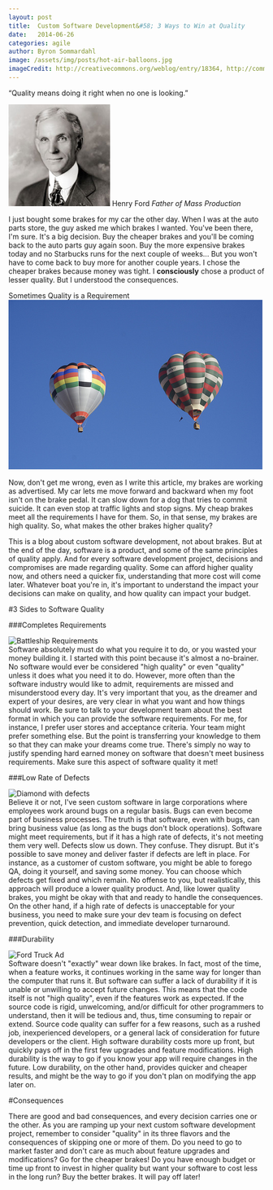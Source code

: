 ```yaml
---
layout: post
title:  Custom Software Development&#58; 3 Ways to Win at Quality
date:   2014-06-26
categories: agile
author: Byron Sommardahl
image: /assets/img/posts/hot-air-balloons.jpg
imageCredit: http://creativecommons.org/weblog/entry/18364, http://commons.wikimedia.org/wiki/File:Henry_ford_1919.jpg, http://commons.wikimedia.org/wiki/File:%22YOUR_BATTLESHIP_AND_HER_REQUIREMENTS%22_-_NARA_-_516243.jpg, https://www.flickr.com/photos/jurvetson/156830367/, https://www.flickr.com/photos/autohistorian/4410527136/ (creative commons)
---
```


<div class="col-md-4 pull-right">
    <div id="testimonials-3" class="carousel slide testimonials testimonials-v1 testimonials-bg-dark">
        <div class="carousel-inner">
            <div class="item active">
                <p class="rounded-2x">“Quality means doing it right when no one is looking.”</p>
                <div class="testimonial-info">
                    <img class="rounded-2x" src="/assets/img/posts/Henry_ford.jpg" alt="Henry Ford">
                    <span class="testimonial-author">
                        Henry Ford 
                        <em>Father of Mass Production</em>
                    </span>
                </div>
            </div>
        </div>
    </div>                    
</div>

I just bought some brakes for my car the other day. When I was at the auto parts store, the guy asked me which brakes I wanted. You've been there, I'm sure. It's a big decision. Buy the cheaper brakes and you'll be coming back to the auto parts guy again soon. Buy the more expensive brakes today and no Starbucks runs for the next couple of weeks... But you won't have to come back to buy more for another couple years. I chose the cheaper brakes because money was tight. I **consciously** chose a product of lesser quality. But I understood the consequences.

<div class="col-md-5 shadow-wrapper easy-block-v1">
	<div class="box-shadow shadow-effect-2">
    <div class="easy-block-v1-badge rgba-default">Sometimes Quality is a Requirement</div>
        <img class="img-responsive img-bordered" src="/assets/img/posts/hot-air-balloons.jpg" alt="Hot air balloons">
    </div>
</div>

Now, don't get me wrong, even as I write this article, my brakes are working as advertised. My car lets me move forward and backward when my foot isn't on the brake pedal. It can slow down for a dog that tries to commit suicide. It can even stop at traffic lights and stop signs. My cheap brakes meet all the requirements I have for them. So, in that sense, my brakes are high quality. So, what makes the other brakes higher quality?

This is a blog about custom software development, not about brakes. But at the end of the day, software is a product, and some of the same principles of quality apply. And for every software development project, decisions and compromises are made regarding quality. Some can afford higher quality now, and others need a quicker fix, understanding that more cost will come later.  Whatever boat you're in, it's important to understand the impact your decisions can make on quality, and how quality can impact your budget.

#3 Sides to Software Quality

###Completes Requirements
<div class="col-md-4 shadow-wrapper pull-right">
	<div class="box-shadow shadow-effect-2">
        <img class="img-responsive img-bordered" src="http://upload.wikimedia.org/wikipedia/commons/thumb/a/aa/%22YOUR_BATTLESHIP_AND_HER_REQUIREMENTS%22_-_NARA_-_516243.jpg/1502px-%22YOUR_BATTLESHIP_AND_HER_REQUIREMENTS%22_-_NARA_-_516243.jpg" alt="Battleship Requirements">
    </div>
</div>
Software absolutely must do what you require it to do, or you wasted your money building it. I started with this point because it's almost a no-brainer. No software would ever be considered "high quality" or even "quality" unless it does what you need it to do. However, more often than the software industry would like to admit, requirements are missed and misunderstood every day. It's very important that you, as the dreamer and expert of your desires, are very clear in what you want and how things should work. Be sure to talk to your development team about the best format in which you can provide the software requirements. For me, for instance, I prefer user stores and acceptance criteria. Your team might prefer something else. But the point is transferring your knowledge to them so that they can make your dreams come true. There's simply no way to justify spending hard earned money on software that doesn't meet business requirements. Make sure this aspect of software quality it met!

###Low Rate of Defects
<div class="col-md-4 shadow-wrapper pull-right">
	<div class="box-shadow shadow-effect-2">
        <img class="img-responsive img-bordered" src="https://c1.staticflickr.com/1/77/156830367_ea6525fc62_z.jpg?zz=1" alt="Diamond with defects">
    </div>
</div>
Believe it or not, I've seen custom software in large corporations where employees work around bugs on a regular basis. Bugs can even become part of business processes. The truth is that software, even with bugs, can bring business value (as long as the bugs don't block operations). Software might meet requirements, but if it has a high rate of defects, it's not meeting them very well. Defects slow us down. They confuse. They disrupt. But it's possible to save money and deliver faster if defects are left in place. For instance, as a customer of custom software, you might be able to forego QA, doing it yourself, and saving some money. You can choose which defects get fixed and which remain. No offense to you, but realistically, this approach will produce a lower quality product. And, like lower quality brakes, you might be okay with that and ready to handle the consequences. On the other hand, if a high rate of defects is unacceptable for your business, you need to make sure your dev team is focusing on defect prevention, quick detection, and immediate developer turnaround.

###Durability
<div class="col-md-4 shadow-wrapper pull-right">
	<div class="box-shadow shadow-effect-2">
        <img class="img-responsive img-bordered" src="https://yy1.staticflickr.com/4071/4410527136_932e8721bc_z.jpg?zz=1" alt="Ford Truck Ad">
    </div>
</div>
Software doesn't "exactly" wear down like brakes. In fact, most of the time, when a feature works, it continues working in the same way for longer than the computer that runs it. But software can suffer a lack of durability if it is unable or unwilling to accept future changes. This means that the code itself is not "high quality", even if the features work as expected. If the source code is rigid, unwelcoming, and/or difficult for other programmers to understand, then it will be tedious and, thus, time consuming to repair or extend. Source code quality can suffer for a few reasons, such as a rushed job, inexperienced developers, or a general lack of consideration for future developers or the client. High software durability costs more up front, but quickly pays off in the first few upgrades and feature modifications. High durability is the way to go if you know your app will require changes in the future. Low durability, on the other hand, provides quicker and cheaper results, and might be the way to go if you don't plan on modifying the app later on.

#Consequences

There are good and bad consequences, and every decision carries one or the other. As you are ramping up your next custom software development project, remember to consider "quality" in its three flavors and the consequences of skipping one or more of them. Do you need to go to market faster and don't care as much about feature upgrades and modifications? Go for the cheaper brakes! Do you have enough budget or time up front to invest in higher quality but want your software to cost less in the long run? Buy the better brakes. It will pay off later!

<!-- <div class="row tag-box tag-box-v5">
    <div class="col-md-8">
        <span>
        	If your team is short on quality, and you want to help them improve, call Acklen Avenue to talk about ways to get them trained. If you need a team of software quality experts to help you develop your next project, you can get started by telling us about your project.
    	</span>
    </div>
    <div class="col-md-4">
        <p><a class="btn-u btn-u-lg btn-u-red" href="/contact.html"><i class="fa fa-cloud-download"></i>Contact Us</a></p>
    </div>
</div> -->